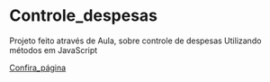 # Controle_despesas
Projeto feito através de Aula, sobre controle de despesas
Utilizando métodos em JavaScript 

[Confira_página](https://https-github-com-tiago-barbosa88-controle-despesas.vercel.app/)

